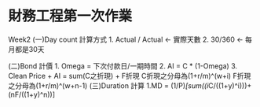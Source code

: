 # 財務工程第一次作業
  

Week2
(一)Day count 計算方式
    1. Actual / Actual <- 實際天數
    2. 30/360 <- 每月都是30天
    
(二)Bond 計價
    1. Omega = 下次付款日/一期時間
    2. AI = C * (1-Omega)
    3. Clean Price + AI = sum(C之折現) + F折現
       C折現之分母為(1+r/m)^(w+i)
       F折現之分母為(1+r/m)^(w+n-1)
(三)Duration 計算
    1.MD = (1/P)*[sum((i*C/((1+y)^i)))+(nF/((1+y)^n))]
    
